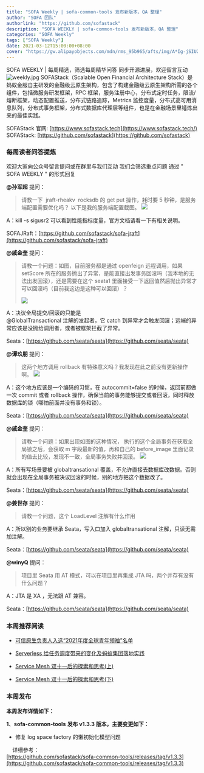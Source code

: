 ```yaml
---
title: "SOFA Weekly | sofa-common-tools 发布新版本，QA 整理"
author: "SOFA 团队"
authorlink: "https://github.com/sofastack"
description: "SOFA WEEKLY | sofa-common-tools 发布新版本，QA 整理"
categories: "SOFA Weekly"
tags: ["SOFA Weekly"]
date: 2021-03-12T15:00:00+08:00
cover: "https://gw.alipayobjects.com/mdn/rms_95b965/afts/img/A*Ig-jSIUZWx0AAAAAAAAAAAAAARQnAQ"
---
```

SOFA WEEKLY | 每周精选，筛选每周精华问答
同步开源进展，欢迎留言互动
![weekly.jpg](https://gw.alipayobjects.com/mdn/rms_95b965/afts/img/A*ARgKS6SuU7YAAAAAAAAAAAAAARQnAQ)
SOFAStack（Scalable Open Financial Architecture Stack）是蚂蚁金服自主研发的金融级云原生架构，包含了构建金融级云原生架构所需的各个组件，包括微服务研发框架，RPC 框架，服务注册中心，分布式定时任务，限流/熔断框架，动态配置推送，分布式链路追踪，Metrics 监控度量，分布式高可用消息队列，分布式事务框架，分布式数据库代理层等组件，也是在金融场景里锤炼出来的最佳实践。

SOFAStack 官网: [https://www.sofastack.tech](https://www.sofastack.tech/)
SOFAStack: [https://github.com/sofastack](https://github.com/sofastack)

### 每周读者问答提炼

欢迎大家向公众号留言提问或在群里与我们互动
我们会筛选重点问题
通过 " SOFA WEEKLY " 的形式回复

**@孙军超** 提问：

>请教一下  jraft-rheakv  rocksdb 的 get put 操作，耗时要 5 秒钟，是服务端配置需要优化吗？ 以下是我的服务端配置截图。
>![](https://gw.alipayobjects.com/mdn/rms_95b965/afts/img/A*FchcT6tAN-YAAAAAAAAAAAAAARQnAQ)

A：kill -s sigusr2 可以看到性能指标度量，官方文档请看一下有相关说明。

SOFAJRaft：[https://github.com/sofastack/sofa-jraft](https://github.com/sofastack/sofa-jraft)

**@戚金奎** 提问：

> 请教一个问题：如图，目前服务都是通过 openfeign 远程调用，如果 setScore 所在的服务抛出了异常，是能直接出发事务回滚吗（我本地的无法出发回滚），还是需要在这个 seata1 里面接受一下返回值然后抛出异常才可以回滚吗（目前我这边是这种可以回滚）？
>
>![](https://gw.alipayobjects.com/mdn/rms_95b965/afts/img/A*hZ8aTowSkB8AAAAAAAAAAAAAARQnAQ)

A：决议全局提交/回滚的只能是<br />@GlobalTransactional 注解的发起者，它 catch 到异常才会触发回滚；远端的异常应该是没抛给调用者，或者被框架拦截了异常。

Seata：[https://github.com/seata/seata](https://github.com/seata/seata)

**@谭玖朋** 提问：

>这两个地方调用 rollback 有特殊意义吗？我发现在此之前没有更新操作啊。
>![](https://gw.alipayobjects.com/mdn/rms_95b965/afts/img/A*1kSAQbfQFd4AAAAAAAAAAAAAARQnAQ)

A：这个地方应该是一个编码的习惯，在 autocommit=false 的时候，返回前都做一次 commit 或者 rollback 操作，确保当前的事务能够提交或者回滚，同时释放数据库的锁（哪怕前面并没有事务和锁）。

Seata：[https://github.com/seata/seata](https://github.com/seata/seata)

**@戚金奎** 提问：

> 请教一个问题：如果出现如图的这种情况， 执行的这个全局事务在获取全局锁之后，会获取 m 字段最新的值，再和自己的 before_image 里面记录的值去比较，发现不一致，全局事务失败并回滚。
> ![](https://gw.alipayobjects.com/mdn/rms_95b965/afts/img/A*aM5gTKFTcs0AAAAAAAAAAAAAARQnAQ)

A：所有写场景要被 globaltransational 覆盖，不允许直接去数据库改数据。否则就会出现在全局事务被决议回滚的时候，别的地方把这个数据改了。

Seata：[https://github.com/seata/seata](https://github.com/seata/seata)

**@姜世存** 提问：

> 请教一个问题，这个 LoadLevel 注解有什么作用

A：所以别的业务要继承 Seata，写入口加入 globaltransational 注解，只读无需加注解。

Seata：[https://github.com/seata/seata](https://github.com/seata/seata)

**@winyQ** 提问：

> 项目里 Seata 用 AT 模式，可以在项目里再集成 JTA 吗，两个并存有没有什么问题？

A：JTA 是 XA ，无法跟 AT 兼容。

Seata：[https://github.com/seata/seata](https://github.com/seata/seata)

### 本周推荐阅读

- [可信原生负责人入选“2021年度全球青年领袖”名单](http://mp.weixin.qq.com/s?__biz=MzUzMzU5Mjc1Nw==&mid=2247487429&idx=1&sn=224bfffc83c539ff4e05e2b261abdc7f&chksm=faa0e01fcdd76909d34c27543f0c24786554f697351c83a38a2db41a5e4b3bab0ab51b82541b&scene=21#wechat_redirect)

- [Serverless 给任务调度带来的变化及蚂蚁集团落地实践](http://mp.weixin.qq.com/s?__biz=MzUzMzU5Mjc1Nw==&mid=2247487387&idx=1&sn=aa5611c20ac32f5f58e12488f1285824&chksm=faa0e041cdd769575a8f5921fed99968277be197544ccd9246e2f1a675b7a275b42e07ac61de&scene=21)

- [Service Mesh 双十一后的探索和思考(上)](http://mp.weixin.qq.com/s?__biz=MzUzMzU5Mjc1Nw==&mid=2247487314&idx=1&sn=55a6a84986290888e15719446365c986&chksm=faa0e088cdd7699e2a2a4594850699713cbd698531dba1f7309f755375232560f8f758230a85&scene=21)

- [Service Mesh 双十一后的探索和思考(下)](http://mp.weixin.qq.com/s?__biz=MzUzMzU5Mjc1Nw==&mid=2247487357&idx=1&sn=f9a8d34452c4b777fe8094cddb17ad7e&chksm=faa0e0a7cdd769b1c767cf15ca736ceca6fb5626b0363db908f4ead7e814e275fecd3037a13e&scene=21)

### 本周发布

**本周发布详情如下：**

**1**、**sofa-common-tools** **发布 v1.3.3 版本，主要变更如下：**

- 修复 log space factory 的懒初始化模型问题

    详细参考：<br />[https://github.com/sofastack/sofa-common-tools/releases/tag/v1.3.3](https://github.com/sofastack/sofa-common-tools/releases/tag/v1.3.3)
